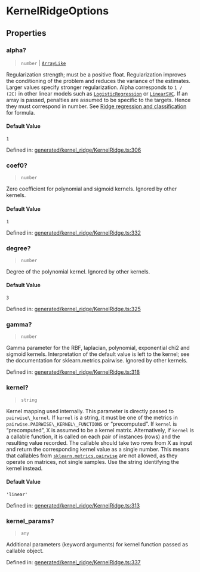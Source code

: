 # KernelRidgeOptions

## Properties

### alpha?

> `number` \| [`ArrayLike`](../types/ArrayLike.md)

Regularization strength; must be a positive float. Regularization improves the conditioning of the problem and reduces the variance of the estimates. Larger values specify stronger regularization. Alpha corresponds to `1 / (2C)` in other linear models such as [`LogisticRegression`](sklearn.linear_model.LogisticRegression.html#sklearn.linear_model.LogisticRegression "sklearn.linear_model.LogisticRegression") or [`LinearSVC`](sklearn.svm.LinearSVC.html#sklearn.svm.LinearSVC "sklearn.svm.LinearSVC"). If an array is passed, penalties are assumed to be specific to the targets. Hence they must correspond in number. See [Ridge regression and classification](../linear_model.html#ridge-regression) for formula.

#### Default Value

`1`

Defined in:  [generated/kernel\_ridge/KernelRidge.ts:306](https://github.com/transitive-bullshit/scikit-learn-ts/blob/122b3c0/packages/sklearn/src/generated/kernel_ridge/KernelRidge.ts#L306)

### coef0?

> `number`

Zero coefficient for polynomial and sigmoid kernels. Ignored by other kernels.

#### Default Value

`1`

Defined in:  [generated/kernel\_ridge/KernelRidge.ts:332](https://github.com/transitive-bullshit/scikit-learn-ts/blob/122b3c0/packages/sklearn/src/generated/kernel_ridge/KernelRidge.ts#L332)

### degree?

> `number`

Degree of the polynomial kernel. Ignored by other kernels.

#### Default Value

`3`

Defined in:  [generated/kernel\_ridge/KernelRidge.ts:325](https://github.com/transitive-bullshit/scikit-learn-ts/blob/122b3c0/packages/sklearn/src/generated/kernel_ridge/KernelRidge.ts#L325)

### gamma?

> `number`

Gamma parameter for the RBF, laplacian, polynomial, exponential chi2 and sigmoid kernels. Interpretation of the default value is left to the kernel; see the documentation for sklearn.metrics.pairwise. Ignored by other kernels.

Defined in:  [generated/kernel\_ridge/KernelRidge.ts:318](https://github.com/transitive-bullshit/scikit-learn-ts/blob/122b3c0/packages/sklearn/src/generated/kernel_ridge/KernelRidge.ts#L318)

### kernel?

> `string`

Kernel mapping used internally. This parameter is directly passed to `pairwise\_kernel`. If `kernel` is a string, it must be one of the metrics in `pairwise.PAIRWISE\_KERNEL\_FUNCTIONS` or “precomputed”. If `kernel` is “precomputed”, X is assumed to be a kernel matrix. Alternatively, if `kernel` is a callable function, it is called on each pair of instances (rows) and the resulting value recorded. The callable should take two rows from X as input and return the corresponding kernel value as a single number. This means that callables from [`sklearn.metrics.pairwise`](../classes.html#module-sklearn.metrics.pairwise "sklearn.metrics.pairwise") are not allowed, as they operate on matrices, not single samples. Use the string identifying the kernel instead.

#### Default Value

`'linear'`

Defined in:  [generated/kernel\_ridge/KernelRidge.ts:313](https://github.com/transitive-bullshit/scikit-learn-ts/blob/122b3c0/packages/sklearn/src/generated/kernel_ridge/KernelRidge.ts#L313)

### kernel\_params?

> `any`

Additional parameters (keyword arguments) for kernel function passed as callable object.

Defined in:  [generated/kernel\_ridge/KernelRidge.ts:337](https://github.com/transitive-bullshit/scikit-learn-ts/blob/122b3c0/packages/sklearn/src/generated/kernel_ridge/KernelRidge.ts#L337)
